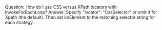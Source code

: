 Question: How do I use CSS versus XPath locators with InvokeForEachLoop?
Answer: Specify "locator": "CssSelector" or omit it for Xpath (the default). Then set onElement to the matching selector string for each strategy.
